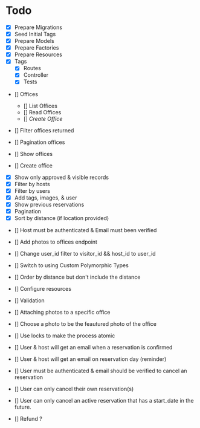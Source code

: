 # Todo

- [x] Prepare Migrations
- [x] Seed Initial Tags
- [x] Prepare Models
- [x] Prepare Factories
- [x] Prepare Resources
- [x] Tags
	- [x] Routes
	- [x] Controller
	- [x] Tests

- [] Offices
	- [] List Offices
	- [] Read Offices
	- [] _Create Office_

- [] Filter offices returned
- [] Pagination offices
- [] Show offices
- [] Create office

- [x] Show only approved & visible records
- [x] Filter by hosts
- [x] Filter by users
- [x] Add tags, images, & user
- [x] Show previous reservations
- [x] Pagination
- [x] Sort by distance (if location provided)

- [] Host must be authenticated & Email must been verified
- [] Add photos to offices endpoint
- [] Change user_id filter to visitor_id && host_id to user_id
- [] Switch to using Custom Polymorphic Types
- [] Order by distance but don't include the distance
- [] Configure resources

- [] Validation
- [] Attaching photos to a specific office
- [] Choose a photo to be the feautured photo of the office
- [] Use locks to make the process atomic 

- [] User & host will get an email when a reservation is confirmed
- [] User & host will get an email on reservation day (reminder)

- [] User must be authenticated & email should be verified to cancel an reservation
- [] User can only cancel their own reservation(s)
- [] User can only cancel an active reservation that has a start_date in the future. 
- [] Refund ? 